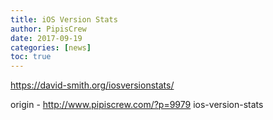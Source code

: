 ```yaml
---
title: iOS Version Stats
author: PipisCrew
date: 2017-09-19
categories: [news]
toc: true
---
```


https://david-smith.org/iosversionstats/

origin - http://www.pipiscrew.com/?p=9979 ios-version-stats